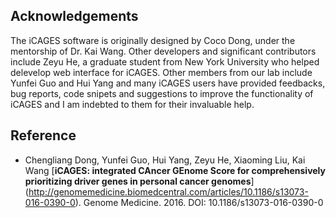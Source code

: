 ## Acknowledgements

The iCAGES software is originally designed by Coco Dong, under the mentorship of Dr. Kai Wang. Other developers and significant contributors include Zeyu He, a graduate student from New York University who helped delevelop web interface for iCAGES. Other members from our lab include Yunfei Guo and Hui Yang and many iCAGES users have provided feedbacks, bug reports, code snipets and suggestions to improve the functionality of iCAGES and I am indebted to them for their invaluable help.

## Reference

- Chengliang Dong, Yunfei Guo, Hui Yang, Zeyu He, Xiaoming Liu, Kai Wang [**iCAGES: integrated CAncer GEnome Score for comprehensively prioritizing driver genes in personal cancer genomes**] (http://genomemedicine.biomedcentral.com/articles/10.1186/s13073-016-0390-0). Genome Medicine. 2016. DOI: 10.1186/s13073-016-0390-0

